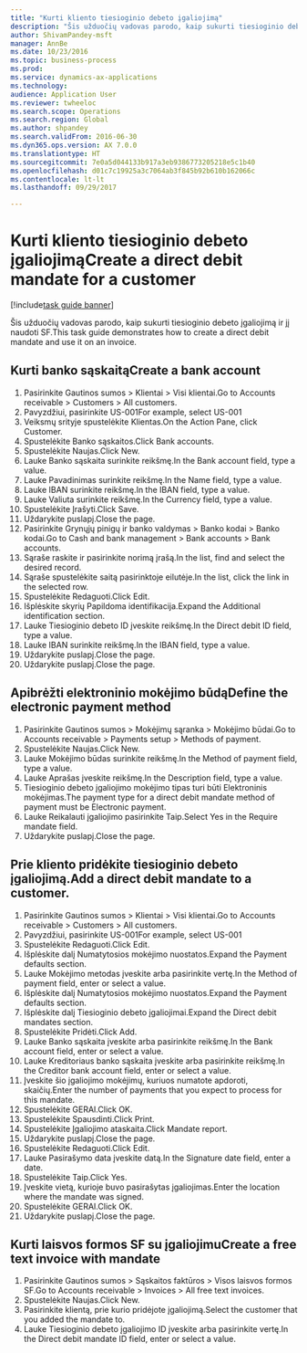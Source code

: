 ```yaml
--- 
title: "Kurti kliento tiesioginio debeto įgaliojimą"
description: "Šis užduočių vadovas parodo, kaip sukurti tiesioginio debeto įgaliojimą ir jį naudoti SF."
author: ShivamPandey-msft
manager: AnnBe
ms.date: 10/23/2016
ms.topic: business-process
ms.prod: 
ms.service: dynamics-ax-applications
ms.technology: 
audience: Application User
ms.reviewer: twheeloc
ms.search.scope: Operations
ms.search.region: Global
ms.author: shpandey
ms.search.validFrom: 2016-06-30
ms.dyn365.ops.version: AX 7.0.0
ms.translationtype: HT
ms.sourcegitcommit: 7e0a5d044133b917a3eb9386773205218e5c1b40
ms.openlocfilehash: d01c7c19925a3c7064ab3f845b92b610b162066c
ms.contentlocale: lt-lt
ms.lasthandoff: 09/29/2017

---
```

# <a name="create-a-direct-debit-mandate-for-a-customer"></a><span data-ttu-id="25103-103">Kurti kliento tiesioginio debeto įgaliojimą</span><span class="sxs-lookup"><span data-stu-id="25103-103">Create a direct debit mandate for a customer</span></span>

[!include[task guide banner](../../includes/task-guide-banner.md)]

<span data-ttu-id="25103-104">Šis užduočių vadovas parodo, kaip sukurti tiesioginio debeto įgaliojimą ir jį naudoti SF.</span><span class="sxs-lookup"><span data-stu-id="25103-104">This task guide demonstrates how to create a direct debit mandate and use it on an invoice.</span></span>


## <a name="create-a-bank-account"></a><span data-ttu-id="25103-105">Kurti banko sąskaitą</span><span class="sxs-lookup"><span data-stu-id="25103-105">Create a bank account</span></span>
1. <span data-ttu-id="25103-106">Pasirinkite Gautinos sumos > Klientai > Visi klientai.</span><span class="sxs-lookup"><span data-stu-id="25103-106">Go to Accounts receivable > Customers > All customers.</span></span>
2. <span data-ttu-id="25103-107">Pavyzdžiui, pasirinkite US-001</span><span class="sxs-lookup"><span data-stu-id="25103-107">For example, select US-001</span></span>
3. <span data-ttu-id="25103-108">Veiksmų srityje spustelėkite Klientas.</span><span class="sxs-lookup"><span data-stu-id="25103-108">On the Action Pane, click Customer.</span></span>
4. <span data-ttu-id="25103-109">Spustelėkite Banko sąskaitos.</span><span class="sxs-lookup"><span data-stu-id="25103-109">Click Bank accounts.</span></span>
5. <span data-ttu-id="25103-110">Spustelėkite Naujas.</span><span class="sxs-lookup"><span data-stu-id="25103-110">Click New.</span></span>
6. <span data-ttu-id="25103-111">Lauke Banko sąskaita surinkite reikšmę.</span><span class="sxs-lookup"><span data-stu-id="25103-111">In the Bank account field, type a value.</span></span>
7. <span data-ttu-id="25103-112">Lauke Pavadinimas surinkite reikšmę.</span><span class="sxs-lookup"><span data-stu-id="25103-112">In the Name field, type a value.</span></span>
8. <span data-ttu-id="25103-113">Lauke IBAN surinkite reikšmę.</span><span class="sxs-lookup"><span data-stu-id="25103-113">In the IBAN field, type a value.</span></span>
9. <span data-ttu-id="25103-114">Lauke Valiuta surinkite reikšmę.</span><span class="sxs-lookup"><span data-stu-id="25103-114">In the Currency field, type a value.</span></span>
10. <span data-ttu-id="25103-115">Spustelėkite Įrašyti.</span><span class="sxs-lookup"><span data-stu-id="25103-115">Click Save.</span></span>
11. <span data-ttu-id="25103-116">Uždarykite puslapį.</span><span class="sxs-lookup"><span data-stu-id="25103-116">Close the page.</span></span>
12. <span data-ttu-id="25103-117">Pasirinkite Grynųjų pinigų ir banko valdymas > Banko kodai > Banko kodai.</span><span class="sxs-lookup"><span data-stu-id="25103-117">Go to Cash and bank management > Bank accounts > Bank accounts.</span></span>
13. <span data-ttu-id="25103-118">Sąraše raskite ir pasirinkite norimą įrašą.</span><span class="sxs-lookup"><span data-stu-id="25103-118">In the list, find and select the desired record.</span></span>
14. <span data-ttu-id="25103-119">Sąraše spustelėkite saitą pasirinktoje eilutėje.</span><span class="sxs-lookup"><span data-stu-id="25103-119">In the list, click the link in the selected row.</span></span>
15. <span data-ttu-id="25103-120">Spustelėkite Redaguoti.</span><span class="sxs-lookup"><span data-stu-id="25103-120">Click Edit.</span></span>
16. <span data-ttu-id="25103-121">Išplėskite skyrių Papildoma identifikacija.</span><span class="sxs-lookup"><span data-stu-id="25103-121">Expand the Additional identification section.</span></span>
17. <span data-ttu-id="25103-122">Lauke Tiesioginio debeto ID įveskite reikšmę.</span><span class="sxs-lookup"><span data-stu-id="25103-122">In the Direct debit ID field, type a value.</span></span>
18. <span data-ttu-id="25103-123">Lauke IBAN surinkite reikšmę.</span><span class="sxs-lookup"><span data-stu-id="25103-123">In the IBAN field, type a value.</span></span>
19. <span data-ttu-id="25103-124">Uždarykite puslapį.</span><span class="sxs-lookup"><span data-stu-id="25103-124">Close the page.</span></span>
20. <span data-ttu-id="25103-125">Uždarykite puslapį.</span><span class="sxs-lookup"><span data-stu-id="25103-125">Close the page.</span></span>

## <a name="define-the-electronic-payment-method"></a><span data-ttu-id="25103-126">Apibrėžti elektroninio mokėjimo būdą</span><span class="sxs-lookup"><span data-stu-id="25103-126">Define the electronic payment method</span></span>
1. <span data-ttu-id="25103-127">Pasirinkite Gautinos sumos > Mokėjimų sąranka > Mokėjimo būdai.</span><span class="sxs-lookup"><span data-stu-id="25103-127">Go to Accounts receivable > Payments setup > Methods of payment.</span></span>
2. <span data-ttu-id="25103-128">Spustelėkite Naujas.</span><span class="sxs-lookup"><span data-stu-id="25103-128">Click New.</span></span>
3. <span data-ttu-id="25103-129">Lauke Mokėjimo būdas surinkite reikšmę.</span><span class="sxs-lookup"><span data-stu-id="25103-129">In the Method of payment field, type a value.</span></span>
4. <span data-ttu-id="25103-130">Lauke Aprašas įveskite reikšmę.</span><span class="sxs-lookup"><span data-stu-id="25103-130">In the Description field, type a value.</span></span>
5. <span data-ttu-id="25103-131">Tiesioginio debeto įgaliojimo mokėjimo tipas turi būti Elektroninis mokėjimas.</span><span class="sxs-lookup"><span data-stu-id="25103-131">The payment type for a direct debit mandate method of payment must be Electronic payment.</span></span>
6. <span data-ttu-id="25103-132">Lauke Reikalauti įgaliojimo pasirinkite Taip.</span><span class="sxs-lookup"><span data-stu-id="25103-132">Select Yes in the Require mandate field.</span></span>
7. <span data-ttu-id="25103-133">Uždarykite puslapį.</span><span class="sxs-lookup"><span data-stu-id="25103-133">Close the page.</span></span>

## <a name="add-a-direct-debit-mandate-to-a-customer"></a><span data-ttu-id="25103-134">Prie kliento pridėkite tiesioginio debeto įgaliojimą.</span><span class="sxs-lookup"><span data-stu-id="25103-134">Add a direct debit mandate to a customer.</span></span>
1. <span data-ttu-id="25103-135">Pasirinkite Gautinos sumos > Klientai > Visi klientai.</span><span class="sxs-lookup"><span data-stu-id="25103-135">Go to Accounts receivable > Customers > All customers.</span></span>
2. <span data-ttu-id="25103-136">Pavyzdžiui, pasirinkite US-001</span><span class="sxs-lookup"><span data-stu-id="25103-136">For example, select US-001</span></span>
3. <span data-ttu-id="25103-137">Spustelėkite Redaguoti.</span><span class="sxs-lookup"><span data-stu-id="25103-137">Click Edit.</span></span>
4. <span data-ttu-id="25103-138">Išplėskite dalį Numatytosios mokėjimo nuostatos.</span><span class="sxs-lookup"><span data-stu-id="25103-138">Expand the Payment defaults section.</span></span>
5. <span data-ttu-id="25103-139">Lauke Mokėjimo metodas įveskite arba pasirinkite vertę.</span><span class="sxs-lookup"><span data-stu-id="25103-139">In the Method of payment field, enter or select a value.</span></span>
6. <span data-ttu-id="25103-140">Išplėskite dalį Numatytosios mokėjimo nuostatos.</span><span class="sxs-lookup"><span data-stu-id="25103-140">Expand the Payment defaults section.</span></span>
7. <span data-ttu-id="25103-141">Išplėskite dalį Tiesioginio debeto įgaliojimai.</span><span class="sxs-lookup"><span data-stu-id="25103-141">Expand the Direct debit mandates section.</span></span>
8. <span data-ttu-id="25103-142">Spustelėkite Pridėti.</span><span class="sxs-lookup"><span data-stu-id="25103-142">Click Add.</span></span>
9. <span data-ttu-id="25103-143">Lauke Banko sąskaita įveskite arba pasirinkite reikšmę.</span><span class="sxs-lookup"><span data-stu-id="25103-143">In the Bank account field, enter or select a value.</span></span>
10. <span data-ttu-id="25103-144">Lauke Kreditoriaus banko sąskaita įveskite arba pasirinkite reikšmę.</span><span class="sxs-lookup"><span data-stu-id="25103-144">In the Creditor bank account field, enter or select a value.</span></span>
11. <span data-ttu-id="25103-145">Įveskite šio įgaliojimo mokėjimų, kuriuos numatote apdoroti, skaičių.</span><span class="sxs-lookup"><span data-stu-id="25103-145">Enter the number of payments that you expect to process for this mandate.</span></span>
12. <span data-ttu-id="25103-146">Spustelėkite GERAI.</span><span class="sxs-lookup"><span data-stu-id="25103-146">Click OK.</span></span>
13. <span data-ttu-id="25103-147">Spustelėkite Spausdinti.</span><span class="sxs-lookup"><span data-stu-id="25103-147">Click Print.</span></span>
14. <span data-ttu-id="25103-148">Spustelėkite Įgaliojimo ataskaita.</span><span class="sxs-lookup"><span data-stu-id="25103-148">Click Mandate report.</span></span>
15. <span data-ttu-id="25103-149">Uždarykite puslapį.</span><span class="sxs-lookup"><span data-stu-id="25103-149">Close the page.</span></span>
16. <span data-ttu-id="25103-150">Spustelėkite Redaguoti.</span><span class="sxs-lookup"><span data-stu-id="25103-150">Click Edit.</span></span>
17. <span data-ttu-id="25103-151">Lauke Pasirašymo data įveskite datą.</span><span class="sxs-lookup"><span data-stu-id="25103-151">In the Signature date field, enter a date.</span></span>
18. <span data-ttu-id="25103-152">Spustelėkite Taip.</span><span class="sxs-lookup"><span data-stu-id="25103-152">Click Yes.</span></span>
19. <span data-ttu-id="25103-153">Įveskite vietą, kurioje buvo pasirašytas įgaliojimas.</span><span class="sxs-lookup"><span data-stu-id="25103-153">Enter the location where the mandate was signed.</span></span>
20. <span data-ttu-id="25103-154">Spustelėkite GERAI.</span><span class="sxs-lookup"><span data-stu-id="25103-154">Click OK.</span></span>
21. <span data-ttu-id="25103-155">Uždarykite puslapį.</span><span class="sxs-lookup"><span data-stu-id="25103-155">Close the page.</span></span>

## <a name="create-a-free-text-invoice-with-mandate"></a><span data-ttu-id="25103-156">Kurti laisvos formos SF su įgaliojimu</span><span class="sxs-lookup"><span data-stu-id="25103-156">Create a free text invoice with mandate</span></span>
1. <span data-ttu-id="25103-157">Pasirinkite Gautinos sumos > Sąskaitos faktūros > Visos laisvos formos SF.</span><span class="sxs-lookup"><span data-stu-id="25103-157">Go to Accounts receivable > Invoices > All free text invoices.</span></span>
2. <span data-ttu-id="25103-158">Spustelėkite Naujas.</span><span class="sxs-lookup"><span data-stu-id="25103-158">Click New.</span></span>
3. <span data-ttu-id="25103-159">Pasirinkite klientą, prie kurio pridėjote įgaliojimą.</span><span class="sxs-lookup"><span data-stu-id="25103-159">Select the customer that you added the mandate to.</span></span>
4. <span data-ttu-id="25103-160">Lauke Tiesioginio debeto įgaliojimo ID įveskite arba pasirinkite vertę.</span><span class="sxs-lookup"><span data-stu-id="25103-160">In the Direct debit mandate ID field, enter or select a value.</span></span>


